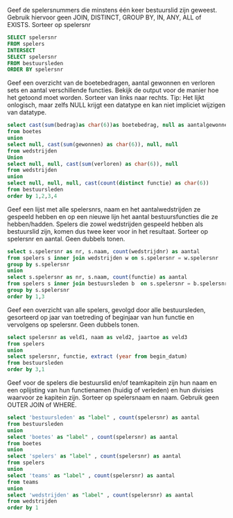 Geef de spelersnummers die minstens één keer bestuurslid zijn geweest.
Gebruik hiervoor geen JOIN, DISTINCT, GROUP BY, IN, ANY, ALL of EXISTS.
Sorteer op spelersnr
```sql
SELECT spelersnr
FROM spelers
INTERSECT
SELECT spelersnr
FROM bestuursleden
ORDER BY spelersnr
```
Geef een overzicht van de boetebedragen, aantal gewonnen en verloren sets en aantal verschillende functies. Bekijk de output voor de manier hoe het getoond moet worden.
Sorteer van links naar rechts.
Tip: Het lijkt onlogisch, maar zelfs NULL krijgt een datatype en kan niet impliciet wijzigen van datatype.
```sql
select cast(sum(bedrag)as char(6))as boetebedrag, null as aantalgewonnen, null as aantalverloren, null as aantalfuncties
from boetes
union
select null, cast(sum(gewonnen) as char(6)), null, null
from wedstrijden
Union
select null, null, cast(sum(verloren) as char(6)), null
from wedstrijden
union 
select null, null, null, cast(count(distinct functie) as char(6))
from bestuursleden
order by 1,2,3,4
```
Geef een lijst met alle spelersnrs, naam en het aantalwedstrijden ze gespeeld hebben en op een nieuwe lijn het aantal bestuursfuncties die ze hebben/hadden.
Spelers die zowel wedstrijden gespeeld hebben als bestuurslid zijn, komen dus twee keer voor in het resultaat.
Sorteer op spelersnr en aantal. Geen dubbels tonen.
```sql
select s.spelersnr as nr, s.naam, count(wedstrijdnr) as aantal
from spelers s inner join wedstrijden w on s.spelersnr = w.spelersnr
group by s.spelersnr
union
select s.spelersnr as nr, s.naam, count(functie) as aantal
from spelers s inner join bestuursleden b  on s.spelersnr = b.spelersnr
group by s.spelersnr
order by 1,3
```
Geef een overzicht van alle spelers, gevolgd door alle bestuursleden, gesorteerd op jaar van toetreding of beginjaar van hun functie en vervolgens op spelersnr.
Geen dubbels tonen.
```sql
select spelersnr as veld1, naam as veld2, jaartoe as veld3
from spelers
union
select spelersnr, functie, extract (year from begin_datum)
from bestuursleden
order by 3,1
```
Geef voor de spelers die bestuurslid en/of teamkapitein zijn hun naam en een oplijsting van hun functienamen (huidig of verleden) en hun divisies waarvoor ze kapitein zijn.
Sorteer op spelersnaam en naam.
Gebruik geen OUTER JOIN of WHERE.

```sql
select 'bestuursleden' as "label" , count(spelersnr) as aantal
from bestuursleden
union
select 'boetes' as "label" , count(spelersnr) as aantal
from boetes
union
select 'spelers' as "label" , count(spelersnr) as aantal
from spelers
union
select 'teams' as "label" , count(spelersnr) as aantal
from teams
union
select 'wedstrijden' as "label" , count(spelersnr) as aantal
from wedstrijden
order by 1
```
